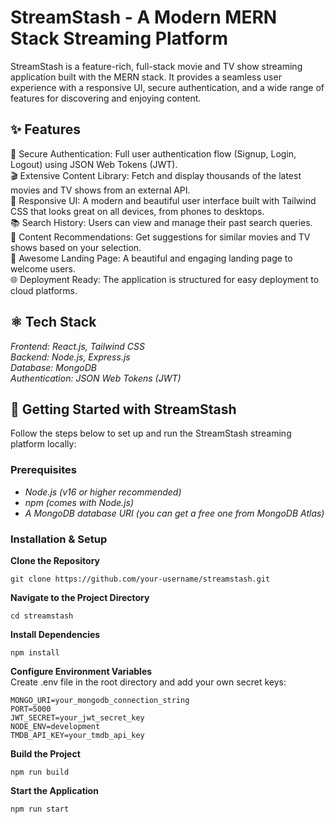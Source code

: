 # StreamStash - A Modern MERN Stack Streaming Platform
StreamStash is a feature-rich, full-stack movie and TV show streaming application built with the MERN stack. It provides a seamless user experience with a responsive UI, secure authentication, and a wide range of features for discovering and enjoying content.

## ✨ Features  
🔐 Secure Authentication: Full user authentication flow (Signup, Login, Logout) using JSON Web Tokens (JWT).  
🎬 Extensive Content Library: Fetch and display thousands of the latest movies and TV shows from an external API.  
📱 Responsive UI: A modern and beautiful user interface built with Tailwind CSS that looks great on all devices, from phones to desktops.  
📚 Search History: Users can view and manage their past search queries.  
🤖 Content Recommendations: Get suggestions for similar movies and TV shows based on your selection.  
💙 Awesome Landing Page: A beautiful and engaging landing page to welcome users.  
🌐 Deployment Ready: The application is structured for easy deployment to cloud platforms.

## ⚛️ Tech Stack
*Frontend: React.js, Tailwind CSS*  
*Backend: Node.js, Express.js*  
*Database: MongoDB*  
*Authentication: JSON Web Tokens (JWT)*

## 🚀 Getting Started with StreamStash
Follow the steps below to set up and run the StreamStash streaming platform locally:

### Prerequisites
- *Node.js (v16 or higher recommended)*  
- *npm (comes with Node.js)*
- *A MongoDB database URI (you can get a free one from MongoDB Atlas)*

### Installation & Setup

**Clone the Repository**
```
git clone https://github.com/your-username/streamstash.git
```

**Navigate to the Project Directory**
```
cd streamstash
```

**Install Dependencies**
```
npm install
```

**Configure Environment Variables**  
Create .env file in the root directory and add your own secret keys:
```
MONGO_URI=your_mongodb_connection_string
PORT=5000
JWT_SECRET=your_jwt_secret_key
NODE_ENV=development
TMDB_API_KEY=your_tmdb_api_key
```

**Build the Project**
```
npm run build
```

**Start the Application**
```
npm run start
```
